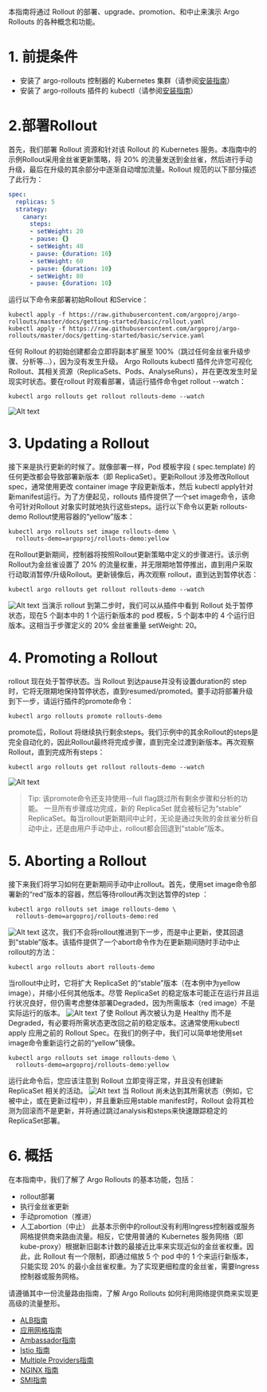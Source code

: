 本指南将通过 Rollout 的部署、upgrade、promotion、和中止来演示 Argo Rollouts 的各种概念和功能。

# 1. 前提条件
* 安装了 argo-rollouts 控制器的 Kubernetes 集群（请参阅[安装指南](../2.安装/2.安装.md)）
* 安装了 argo-rollouts 插件的 kubectl（请参阅[安装指南](../2.安装/2.安装.md)）

# 2.部署Rollout
首先，我们部署 Rollout 资源和针对该 Rollout 的 Kubernetes 服务。本指南中的示例Rollout采用金丝雀更新策略，将 20% 的流量发送到金丝雀，然后进行手动升级，最后在升级的其余部分中逐渐自动增加流量。Rollout 规范的以下部分描述了此行为：
```yaml
spec:
  replicas: 5
  strategy:
    canary:
      steps:
      - setWeight: 20
      - pause: {}
      - setWeight: 40
      - pause: {duration: 10}
      - setWeight: 60
      - pause: {duration: 10}
      - setWeight: 80
      - pause: {duration: 10}
```
运行以下命令来部署初始Rollout 和Service：
```
kubectl apply -f https://raw.githubusercontent.com/argoproj/argo-rollouts/master/docs/getting-started/basic/rollout.yaml
kubectl apply -f https://raw.githubusercontent.com/argoproj/argo-rollouts/master/docs/getting-started/basic/service.yaml
```
任何 Rollout 的初始创建都会立即将副本扩展至 100%（跳过任何金丝雀升级步骤、分析等...），因为没有发生升级。
Argo Rollouts kubectl 插件允许您可视化 Rollout、其相关资源（ReplicaSets、Pods、AnalyseRuns），并在更改发生时呈现实时状态。要在rollout 时观看部署，请运行插件命令get rollout --watch：
```
kubectl argo rollouts get rollout rollouts-demo --watch
```
![Alt text](images/rollouts-demo.png)
# 3. Updating a Rollout
接下来是执行更新的时候了。就像部署一样，Pod 模板字段 ( spec.template) 的任何更改都会导致部署新版本（即 ReplicaSet）。更新Rollout 涉及修改Rollout spec，通常使用更改 container image 字段更新版本，然后 kubectl apply针对新manifest运行。为了方便起见，rollouts 插件提供了一个set image命令，该命令可针对Rollout 对象实时就地执行这些steps。运行以下命令以更新 rollouts-demo Rollout使用容器的“yellow”版本：
```
kubectl argo rollouts set image rollouts-demo \
  rollouts-demo=argoproj/rollouts-demo:yellow
```
在Rollout更新期间，控制器将按照Rollout更新策略中定义的步骤进行。该示例Rollout为金丝雀设置了 20% 的流量权重，并无限期地暂停推出，直到用户采取行动取消暂停/升级Rollout。更新镜像后，再次观察 rollout，直到达到暂停状态：
```
kubectl argo rollouts get rollout rollouts-demo --watch
```
![Alt text](images/rollouts-demo2.png)
当演示 rollout 到第二步时，我们可以从插件中看到 Rollout 处于暂停状态，现在5 个副本中的 1 个运行新版本的 pod 模板，5 个副本中的 4 个运行旧版本。这相当于步骤定义的 20% 金丝雀重量 setWeight: 20。
# 4. Promoting a Rollout
rollout 现在处于暂停状态。当 Rollout 到达pause并没有设置duration的 step时，它将无限期地保持暂停状态，直到resumed/promoted。要手动将部署升级到下一步，请运行插件的promote命令：
```
kubectl argo rollouts promote rollouts-demo
```
promote后，Rollout 将继续执行剩余steps。我们示例中的其余Rollout的steps是完全自动化的，因此Rollout最终将完成步骤，直到完全过渡到新版本。再次观察Rollout，直到完成所有steps：
```
kubectl argo rollouts get rollout rollouts-demo --watch
```
![Alt text](images/rollouts-demo3.png)
>Tip:
>该promote命令还支持使用--full flag跳过所有剩余步骤和分析的功能。
一旦所有步骤成功完成，新的 ReplicaSet 就会被标记为“stable” ReplicaSet。每当rollout更新期间中止时，无论是通过失败的金丝雀分析自动中止，还是由用户手动中止，rollout都会回退到“stable”版本。
# 5. Aborting a Rollout
接下来我们将学习如何在更新期间手动中止rollout。首先，使用set image命令部署新的“red”版本的容器，然后等待rollout再次到达暂停的step ：
```
kubectl argo rollouts set image rollouts-demo \
  rollouts-demo=argoproj/rollouts-demo:red
```
![Alt text](images/rollouts-demo4.png)
这次，我们不会将rollout推进到下一步，而是中止更新，使其回退到“stable”版本。该插件提供了一个abort命令作为在更新期间随时手动中止rollout的方法：
```
kubectl argo rollouts abort rollouts-demo
```
当rollout中止时，它将扩大 ReplicaSet 的“stable”版本（在本例中为yellow image），并缩小任何其他版本。尽管 ReplicaSet 的稳定版本可能正在运行并且运行状况良好，但仍需考虑整体部署Degraded，因为所需版本（red image）不是实际运行的版本。
![Alt text](images/rollouts-demo5.png)
了使 Rollout 再次被认为是 Healthy 而不是 Degraded，有必要将所需状态更改回之前的稳定版本。这通常使用kubectl apply 应用之前的 Rollout Spec。在我们的例子中，我们可以简单地使用set image命令重新运行之前的“yellow”镜像。
```
kubectl argo rollouts set image rollouts-demo \
  rollouts-demo=argoproj/rollouts-demo:yellow
```
运行此命令后，您应该注意到 Rollout 立即变得正常，并且没有创建新 ReplicaSet 相关的活动。
![Alt text](images/rollouts-demo6.png)
当 Rollout 尚未达到其所需状态（例如，它被中止，或在更新过程中），并且重新应用stable manifest时，Rollout 会将其检测为回滚而不是更新，并将通过跳过analysis和steps来快速跟踪稳定的ReplicaSet部署。
# 6. 概括
在本指南中，我们了解了 Argo Rollouts 的基本功能，包括：

* rollout部署
* 执行金丝雀更新
* 手动promotion（推进）
* 人工abortion（中止）
此基本示例中的rollout没有利用Ingress控制器或服务网格提供商来路由流量。相反，它使用普通的 Kubernetes 服务网络（即 kube-proxy）根据新旧副本计数的最接近比率来实现近似的金丝雀权重。因此，此 Rollout 有一个限制，即通过缩放 5 个 pod 中的 1 个来运行新版本，只能实现 20% 的最小金丝雀权重。为了实现更细粒度的金丝雀，需要Ingress控制器或服务网格。

请遵循其中一份流量路由指南，了解 Argo Rollouts 如何利用网络提供商来实现更高级的流量整形。

* [ALB指南](5.3AWSALB.md)
* [应用网格指南](5.4AWSAppMesh.md)
* [Ambassador指南](52Ambassador.md)
* [Istio 指南](5.5Istio.md)
* [Multiple Providers指南](5.8MultipleProviders.md)
* [NGINX 指南](5.6NGINX.md)
* [SMI指南](5.7SMI.md)